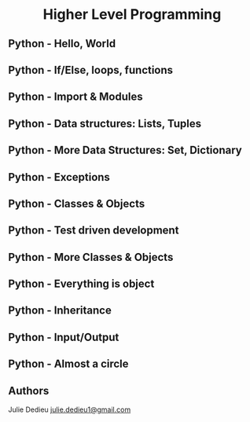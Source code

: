 # <p align="center">Higher Level Programming</p>

## Python - Hello, World
## Python - If/Else, loops, functions
## Python - Import & Modules
## Python - Data structures: Lists, Tuples
## Python - More Data Structures: Set, Dictionary
## Python - Exceptions
## Python - Classes & Objects
## Python - Test driven development
## Python - More Classes & Objects
## Python - Everything is object
## Python - Inheritance
## Python - Input/Output
## Python - Almost a circle

## Authors

Julie Dedieu <julie.dedieu1@gmail.com>